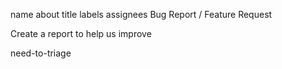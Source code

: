 name 	about 	title 	labels 	assignees
Bug Report / Feature Request
	
Create a report to help us improve
	
	
need-to-triage
	

